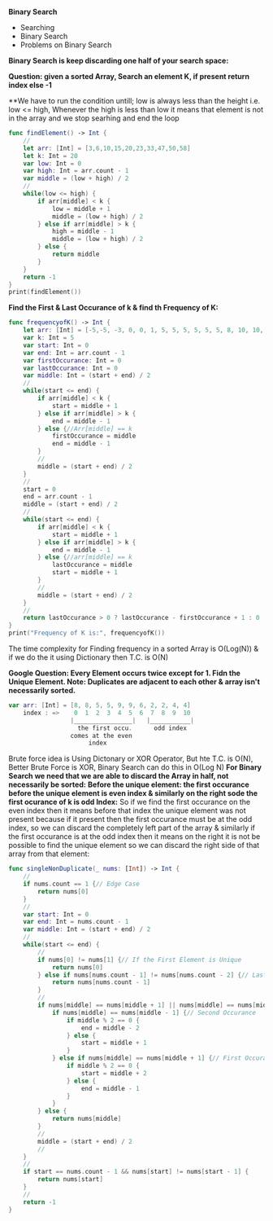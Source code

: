 **Binary Search**

* Searching
* Binary Search
* Problems on Binary Search

**Binary Search is keep discarding one half of your search space:**

**Question: given a sorted Array, Search an element K, if present return index else -1**

**We have to run the condition untill; low is always less than the height i.e. low <= high, Whenever the high is less than low it means that element is not in the array and we stop searhing and end the loop
```swift
func findElement() -> Int {
    //
    let arr: [Int] = [3,6,10,15,20,23,33,47,50,58]
    let k: Int = 20
    var low: Int = 0
    var high: Int = arr.count - 1
    var middle = (low + high) / 2
    //
    while(low <= high) {
        if arr[middle] < k {
            low = middle + 1
            middle = (low + high) / 2
        } else if arr[middle] > k {
            high = middle - 1
            middle = (low + high) / 2
        } else {
            return middle
        }
    }
    return -1
}
print(findElement())
```
**Find the First & Last Occurance of k & find th Frequency of K:**

```swift
func frequencyofK() -> Int {
    let arr: [Int] = [-5,-5, -3, 0, 0, 1, 5, 5, 5, 5, 5, 5, 8, 10, 10,  15]
    var k: Int = 5
    var start: Int = 0
    var end: Int = arr.count - 1
    var firstOccurance: Int = 0
    var lastOccurance: Int = 0
    var middle: Int = (start + end) / 2
    //
    while(start <= end) {
        if arr[middle] < k {
            start = middle + 1
        } else if arr[middle] > k {
            end = middle - 1
        } else {//Arr[middle] == k
            firstOccurance = middle
            end = middle - 1
        }
        //
        middle = (start + end) / 2
    }
    //
    start = 0
    end = arr.count - 1
    middle = (start + end) / 2
    //
    while(start <= end) {
        if arr[middle] < k {
            start = middle + 1
        } else if arr[middle] > k {
            end = middle - 1
        } else {//arr[middle] == k
            lastOccurance = middle
            start = middle + 1
        }
        //
        middle = (start + end) / 2
    }
    //
    return lastOccurance > 0 ? lastOccurance - firstOccurance + 1 : 0
}
print("Frequency of K is:", frequencyofK())
```
The time complexity for Finding frequency in a sorted Array is O(Log(N)) & if we do the it using Dictionary then T.C. is O(N)

**Google Question: Every Element occurs twice except for 1. Fidn the Unique Element. Note: Duplicates are adjacent to each other & array isn't necessarily sorted.**

```swift
var arr: [Int] = [8, 8, 5, 5, 9, 9, 6, 2, 2, 4, 4]
    index : =>    0  1  2  3  4  5  6  7  8  9  10
                 |________________|   |___________|
                   the first occu.      odd index  
                 comes at the even
                      index     
```

Brute force idea is Using Dictonary or XOR Operator, But hte T.C. is O(N), Better Brute Force is XOR, Binary Search can do this in O(Log N)
**For Binary Search we need that we are able to discard the Array in half, not necessarily be sorted:**
**Before the unique element: the first occurance before the unique element is even index & similarly on the right sode the first ocurance of k is odd Index:**
So if we find the first occurance on the even index then it means before that index the unique element was not present because if it present then the first occurance must be at the odd index, so we can discard the completely left part of the array & similarly if the first occurance is at the odd index then it means on the right it is not be possible to find the unique element so we can discard the right side of that array from that element:

```swift
func singleNonDuplicate(_ nums: [Int]) -> Int {
    //
    if nums.count == 1 {// Edge Case
        return nums[0]
    }
    //
    var start: Int = 0
    var end: Int = nums.count - 1
    var middle: Int = (start + end) / 2
    //
    while(start <= end) {
        //
        if nums[0] != nums[1] {// If the First Element is Unique
            return nums[0]
        } else if nums[nums.count - 1] != nums[nums.count - 2] {// Last Element is unique
            return nums[nums.count - 1]
        }
        //
        if nums[middle] == nums[middle + 1] || nums[middle] == nums[middle - 1] {
            if nums[middle] == nums[middle - 1] {// Second Occurance
                if middle % 2 == 0 {
                    end = middle - 2
                } else {
                    start = middle + 1
                }
            } else if nums[middle] == nums[middle + 1] {// First Occurance
                if middle % 2 == 0 {
                    start = middle + 2
                } else {
                    end = middle - 1
                }
            }
        } else {
            return nums[middle]
        }
        //
        middle = (start + end) / 2
        //
    }
    //
    if start == nums.count - 1 && nums[start] != nums[start - 1] {
        return nums[start]
    }
    //
    return -1
}
```























